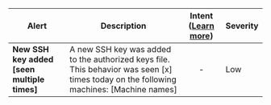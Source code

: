 |Alert|Description|Intent ([Learn more](#intentions))|Severity|
|----|----|:----:|--|
|**New SSH key added [seen multiple times]**|A new SSH key was added to the authorized keys file. This behavior was seen [x] times today on the following machines: [Machine names]|-|Low|
